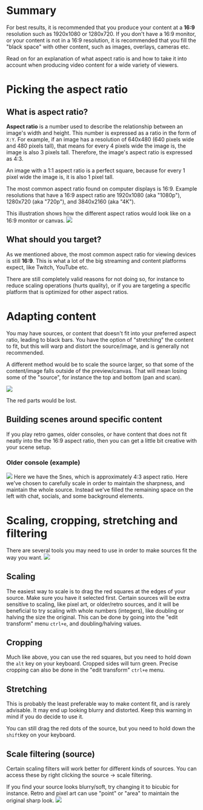 # Summary

For best results, it is recommended that you produce your content at a **16:9** resolution such as 1920x1080 or 1280x720. 
If you don't have a 16:9 monitor, or your content is not in a 16:9 resolution, it is recommended that you fill the "black space" with other content, such as images, overlays, cameras etc.

Read on for an explanation of what aspect ratio is and how to take it into account when producing video content for a wide variety of viewers.

# Picking the aspect ratio

## What is aspect ratio?
**Aspect ratio** is a number used to describe the relationship between an image's width and height. 
This number is expressed as a ratio in the form of `X:Y`. 
For example, if an image has a resolution of 640x480 (640 pixels wide and 480 pixels tall), that means for every 4 pixels wide the image is, the image is also 3 pixels tall. Therefore, the image's aspect ratio is expressed as 4:3.

An image with a 1:1 aspect ratio is a perfect square, because for every 1 pixel wide the image is, it is also 1 pixel tall.

The most common aspect ratio found on computer displays is 16:9. Example resolutions that have a 16:9 aspect ratio are 1920x1080 (aka "1080p"), 1280x720 (aka "720p"), and 3840x2160 (aka "4K").

This illustration shows how the different aspect ratios would look like on a 16:9 monitor or canvas.
![](https://obsproject.com/media/pages/kb/aspect-ratio-guide/2992b6897c-1638563958/16by9-aspect-ratio-examples.png)

## What should you target?
As we mentioned above, the most common aspect ratio for viewing devices is still **16:9**.
This is what a lot of the big streaming and content platforms expect, like Twitch, YouTube etc.

There are still completely valid reasons for not doing so, for instance to reduce scaling operations (hurts quality), or if you are targeting a specific platform that is optimized for other aspect ratios.

# Adapting content
You may have sources, or content that doesn't fit into your preferred aspect ratio, leading to black bars. You have the option of "stretching" the content to fit, but this will warp and distort the source/image, and is generally not recommended.

A different method would be to scale the source larger, so that some of the content/image falls outside of the preview/canvas. That will mean losing some of the "source", for instance the top and bottom (pan and scan).

![](https://obsproject.com/media/pages/kb/aspect-ratio-guide/ac8ef5b93e-1638003520/pan-scan.jpg)

The red parts would be lost.

## Building scenes around specific content
If you play retro games, older consoles, or have content that does not fit neatly into the the 16:9 aspect ratio, then you can get a little bit creative with your scene setup.

### Older console (example)
![](https://obsproject.com/media/pages/kb/aspect-ratio-guide/86c9ec5bde-1638005000/ar-example1.png)
Here we have the Snes, which is approximately 4:3 aspect ratio. Here we've chosen to carefully scale in order to maintain the sharpness, and maintain the whole source. Instead we've filled the remaining space on the left with chat, socials, and some background elements.

# Scaling, cropping, stretching and filtering
There are several tools you may need to use in order to make sources fit the way you want.
![](https://obsproject.com/media/pages/kb/aspect-ratio-guide/c43b41f50b-1638007061/kb-shortcuts.png)

## Scaling
The easiest way to scale is to drag the red squares at the edges of your source. Make sure you have it selected first.
Certain sources will be extra sensitive to scaling, like pixel art, or older/retro sources, and it will be beneficial to try scaling with whole numbers (integers), like doubling or halving the size the original. This can be done by going into the "edit transform" menu `ctrl+e`, and doubling/halving values.

## Cropping
Much like above, you can use the red squares, but you need to hold down the `alt` key on your keyboard.
Cropped sides will turn green. Precise cropping can also be done in the "edit transform" `ctrl+e` menu.

## Stretching
This is probably the least preferable way to make content fit, and is rarely advisable. It may end up looking blurry and distorted. Keep this warning in mind if you do decide to use it.

You can still drag the red dots of the source, but you need to hold down the `shift`key on your keyboard.

## Scale filtering (source)
Certain scaling filters will work better for different kinds of sources. You can access these by right clicking the source -> scale filtering.

If you find your source looks blurry/soft, try changing it to bicubic for instance. Retro and pixel art can use "point" or "area" to maintain the original sharp look.
![](https://obsproject.com/media/pages/kb/aspect-ratio-guide/ef93fbf06b-1638007340/scale-filtering.png)